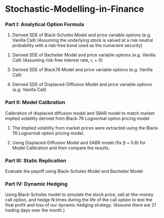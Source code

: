 # Stochastic-Modelling-in-Finance

### Part I: Analytical Option Formula

1. Derived SDE of Black-Scholes Model and price variable options (e.g. Vanilla Call)
(Assuming the underlying stock is valued at a risk neutral probability with a risk-free bond used as the numeraire 
security)
 
2. Derived SDE of Bachelier Model and price variable options (e.g. Vanilla Call)
(Assuming risk-free interest rate, r, = 0) 

3. Derived SDE of Black76 Model and price variable options (e.g. Vanilla Call) 

4. Derived SDE of Displaced-Diffusion Model and price variable options (e.g. Vanilla Call) 

### Part II: Model Calibration
Calibration of displaced diffusion model and SBAR model to match market implied volatility derived from Black-76 
Lognormal option pricing model 

1. The Implied volatility from market prices were extracted using the Black-76 Lognormal option pricing model.

2. Using Displaced-Diffusion Model and SABR model (fix β = 0.8) for Model Calibration and then compare the results.

### Part III: Static Replication
Evaluate the payoff using Black-Scholes Model and Bachelier Model

### Part IV: Dynamic Hedging
Using Black-Scholes model to simulate the stock price, sell at-the-money call option, and hedge N times during the life 
of the call option to test the final profit and loss of our dynamic hedging strategy.  (Assume there are 21 trading days 
over the month.)

